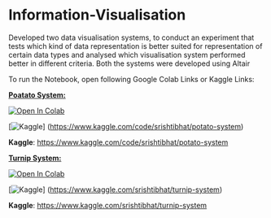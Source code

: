 # Information-Visualisation
Developed two data visualisation systems, to conduct an experiment that tests which kind of data representation is better suited for representation of  certain data types and analysed which visualisation system performed better in different criteria.
Both the systems were developed using Altair

To run the Notebook, open following Google Colab Links or Kaggle Links:

<ins>**Poatato System:**</ins>

[![Open In Colab](https://colab.research.google.com/assets/colab-badge.svg)](https://colab.research.google.com/drive/1SkaUfk7eyFY_Y4IrrosrzYW2bfOT_mo8?usp=sharing)

[![Kaggle](https://kaggle.com/static/images/open-in-kaggle.svg)] (https://www.kaggle.com/code/srishtibhat/potato-system)

**Kaggle**: https://www.kaggle.com/code/srishtibhat/potato-system

<ins>**Turnip System:**</ins>

[![Open In Colab](https://colab.research.google.com/assets/colab-badge.svg)](https://colab.research.google.com/drive/1A2gWZFpflxLOz6ERuX5jFjynbRXnT_XM?usp=sharing)

[![Kaggle](https://kaggle.com/static/images/open-in-kaggle.svg)] (https://www.kaggle.com/srishtibhat/turnip-system)

**Kaggle**: https://www.kaggle.com/srishtibhat/turnip-system
